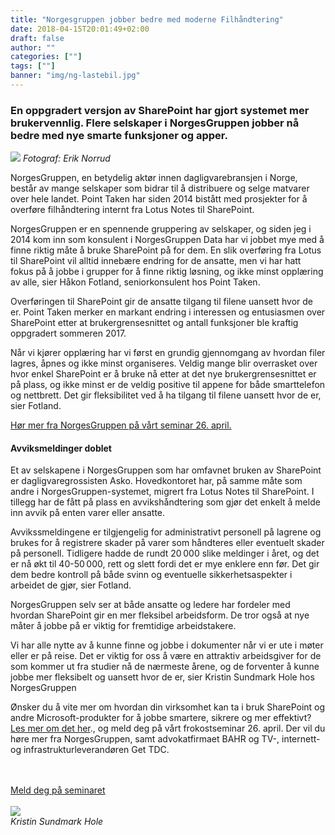 ```yaml
---
title: "Norgesgruppen jobber bedre med moderne Filhåndtering"
date: 2018-04-15T20:01:49+02:00
draft: false
author: ""
categories: [""]
tags: [""]
banner: "img/ng-lastebil.jpg"
---
```


### En oppgradert versjon av SharePoint har gjort systemet mer brukervennlig. Flere selskaper i NorgesGruppen jobber nå bedre med nye smarte funksjoner og apper. 

<img class="img-fluid mt-3 mb-3" src="/img/ng-lastebil.jpg" /> 
<em>Fotograf: Erik Norrud</em>

NorgesGruppen, en betydelig aktør innen dagligvarebransjen i Norge, består av mange selskaper som bidrar til å distribuere og selge matvarer over hele landet. Point Taken har siden 2014 bistått med prosjekter for å overføre filhåndtering internt fra Lotus Notes til SharePoint.  

NorgesGruppen er en spennende gruppering av selskaper, og siden jeg i 2014 kom inn som konsulent i NorgesGruppen Data har vi jobbet mye med å finne riktig måte å bruke SharePoint på for dem. En slik overføring fra Lotus til SharePoint vil alltid innebære endring for de ansatte, men vi har hatt fokus på å jobbe i grupper for å finne riktig løsning, og ikke minst opplæring av alle, sier Håkon Fotland, seniorkonsulent hos Point Taken.  

Overføringen til SharePoint gir de ansatte tilgang til filene uansett hvor de er. Point Taken merker en markant endring i interessen og entusiasmen over SharePoint etter at brukergrensesnittet og antall funksjoner ble kraftig oppgradert sommeren 2017.  

Når vi kjører opplæring har vi først en grundig gjennomgang av hvordan filer lagres, åpnes og ikke minst organiseres. Veldig mange blir overrasket over hvor enkel SharePoint er å bruke nå etter at det nye brukergrensesnittet er på plass, og ikke minst er de veldig positive til appene for både smarttelefon og nettbrett. Det gir fleksibilitet ved å ha tilgang til filene uansett hvor de er, sier Fotland.

[Hør mer fra NorgesGruppen på vårt seminar 26. april.](https://www.pointtaken.no/blog/2018/03/27/velkommen-til-frokostseminar/)

#### Avviksmeldinger doblet 

Et av selskapene i NorgesGruppen som har omfavnet bruken av SharePoint er dagligvaregrossisten Asko. Hovedkontoret har, på samme måte som andre i NorgesGruppen-systemet, migrert fra Lotus Notes til SharePoint. I tillegg har de fått på plass en avvikshåndtering som gjør det enkelt å melde inn avvik på enten varer eller ansatte. 

Avvikssmeldingene er tilgjengelig for administrativt personell på lagrene og brukes for å registrere skader på varer som håndteres eller eventuelt skader på personell. Tidligere hadde de rundt 20 000 slike meldinger i året, og det er nå økt til 40-50 000, rett og slett fordi det er mye enklere enn før. Det gir dem bedre kontroll på både svinn og eventuelle sikkerhetsaspekter i arbeidet de gjør, sier Fotland.  

NorgesGruppen selv ser at både ansatte og ledere har fordeler med hvordan SharePoint gir en mer fleksibel arbeidsform. De tror også at nye måter å jobbe på er viktig for fremtidige arbeidstakere.  

Vi har alle nytte av å kunne finne og jobbe i dokumenter når vi er ute i møter eller er på reise. Det er viktig for oss å være en attraktiv arbeidsgiver for de som kommer ut fra studier nå de nærmeste årene, og de forventer å kunne jobbe mer fleksibelt og uansett hvor de er, sier Kristin Sundmark Hole hos NorgesGruppen   

Ønsker du å vite mer om hvordan din virksomhet kan ta i bruk SharePoint og andre Microsoft-produkter for å jobbe smartere, sikrere og mer effektivt? [Les mer om det her](https://www.pointtaken.no/blog/2018/03/27/velkommen-til-frokostseminar/)., og meld deg på vårt frokostseminar 26. april. Der vil du høre mer fra NorgesGruppen, samt advokatfirmaet BAHR og TV-, internett- og infrastrukturleverandøren Get TDC.  

<br />
<br />
<a class="btn btn-primary btn-full" href="https://www.eventbrite.com/e/frokostseminar-utstyr-dine-ansatte-for-fremtidig-suksess-tickets-43973773741" role="button">Meld deg på seminaret</a>
<br />
<br />

<img class="img-fluid mt-3 mb-3" src="/img/ksh.jpg" />
</br >
<em>Kristin Sundmark Hole</em>
 

 

 